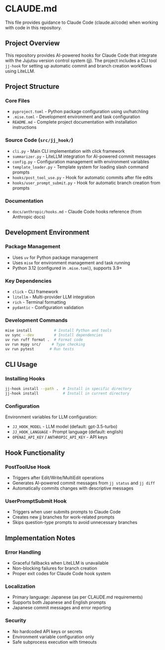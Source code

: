 # CLAUDE.md

This file provides guidance to Claude Code (claude.ai/code) when working with code in this repository.

## Project Overview

This repository provides AI-powered hooks for Claude Code that integrate with the Jujutsu version control system (jj). The project includes a CLI tool `jj-hook` for setting up automatic commit and branch creation workflows using LiteLLM.

## Project Structure

### Core Files
- `pyproject.toml` - Python package configuration using uv/hatchling
- `.mise.toml` - Development environment and task configuration
- `README.md` - Complete project documentation with installation instructions

### Source Code (`src/jj_hook/`)
- `cli.py` - Main CLI implementation with click framework
- `summarizer.py` - LiteLLM integration for AI-powered commit messages
- `config.py` - Configuration management with environment variables
- `template_loader.py` - Template system for loading slash command prompts
- `hooks/post_tool_use.py` - Hook for automatic commits after file edits
- `hooks/user_prompt_submit.py` - Hook for automatic branch creation from prompts

### Documentation
- `docs/anthropic/hooks.md` - Claude Code hooks reference (from Anthropic docs)

## Development Environment

### Package Management
- Uses `uv` for Python package management
- Uses `mise` for environment management and task running
- Python 3.12 (configured in `.mise.toml`), supports 3.9+

### Key Dependencies
- `click` - CLI framework
- `litellm` - Multi-provider LLM integration
- `rich` - Terminal formatting
- `pydantic` - Configuration validation

### Development Commands
```bash
mise install          # Install Python and tools
uv sync --dev         # Install dependencies
uv run ruff format .  # Format code
uv run mypy src/     # Type checking
uv run pytest       # Run tests
```

## CLI Usage

### Installing Hooks
```bash
jj-hook install --path .  # Install in specific directory
jj-hook install           # Install in current directory
```

### Configuration
Environment variables for LLM configuration:
- `JJ_HOOK_MODEL` - LLM model (default: gpt-3.5-turbo)
- `JJ_HOOK_LANGUAGE` - Prompt language (default: english)
- `OPENAI_API_KEY` / `ANTHROPIC_API_KEY` - API keys

## Hook Functionality

### PostToolUse Hook
- Triggers after Edit/Write/MultiEdit operations
- Generates AI-powered commit messages from `jj status` and `jj diff`
- Automatically commits changes with descriptive messages

### UserPromptSubmit Hook  
- Triggers when user submits prompts to Claude Code
- Creates new jj branches for work-related prompts
- Skips question-type prompts to avoid unnecessary branches

## Implementation Notes

### Error Handling
- Graceful fallbacks when LiteLLM is unavailable
- Non-blocking failures for branch creation
- Proper exit codes for Claude Code hook system

### Localization
- Primary language: Japanese (as per CLAUDE.md requirements)
- Supports both Japanese and English prompts
- Japanese commit messages and error reporting

### Security
- No hardcoded API keys or secrets
- Environment variable configuration only
- Safe subprocess execution with timeouts